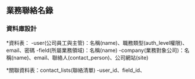 ## 業務聯絡名錄

### 資料庫設計
*資料表：
    -user(公司員工與主管)：名稱(name)、職務類型(auth_level權限)、email、密碼
    -field(所屬業務領域)：名稱(name)
    -company(業務對象公司)：名稱(name)、email、聯絡人(contact_person)、公司網站(site)
    
*關聯資料表：contact_lists(聯絡清單)
    -user_id、field_id、


